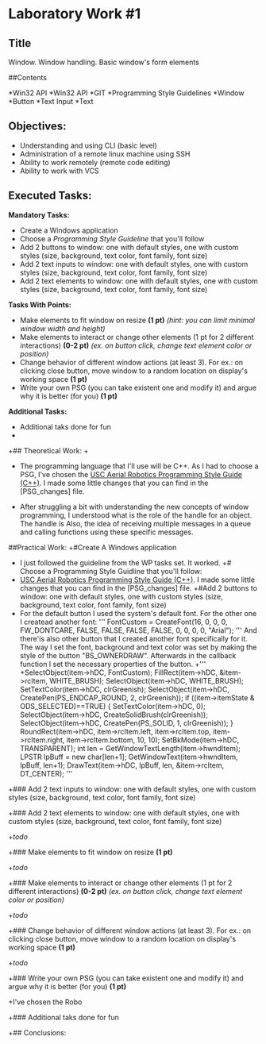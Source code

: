  # Laboratory Work #1
 ## Title
   Window. Window handling. Basic window's form elements
 
 ##Contents
 
 *Win32 API
 *Win32 API
 *GIT
 *Programming Style Guidelines
 *Window
 *Button
 *Text Input
 *Text
 
 ## Objectives:
 + Understanding and using CLI (basic level)
 + Administration of a remote linux machine using SSH
 + Ability to work remotely (remote code editing)
 + Ability to work with VCS
 
 ## Executed Tasks:
  **Mandatory Tasks:**
 +  Create a Windows application
 +  Choose a _Programming Style Guideline_ that you'll follow
 +   Add 2 buttons to window: one with default styles, one with custom styles (size, background, text color, font family, font size)
 +  Add 2 text inputs to window: one with default styles, one with custom styles (size, background, text color, font family, font size)
 +  Add 2 text elements to window: one with default styles, one with custom styles (size, background, text color, font family, font size)
 
  **Tasks With Points:**
 +  Make elements to fit window on resize **(1 pt)** _(hint: you can limit minimal window width and height)_
 +  Make elements to interact or change other elements (1 pt for 2 different interactions) **(0-2 pt)** _(ex. on button click, change text element color or position)_
 +  Change behavior of different window actions (at least 3). For ex.: on clicking close button, move window to a random location on display's working space **(1 pt)**
 +  Write your own PSG (you can take existent one and modify it) and argue why it is better (for you) **(1 pt)**
 
  **Additional Tasks:**
 + Additional taks done for fun
 +
 +## Theoretical Work:
 +
 + The programming language that I'll use will be C++. As I had to choose a PSG, I've chosen the [USC Aerial Robotics Programming Style Guide (C++)](https://github.com/uscrs-art/uscrs-art/wiki). I made some little changes that you can find in the [PSG_changes] file. 

 + After struggling a bit with understanding the new concepts of window programming, I understood what is the role of the handle for an object. The handle is Also, the idea of receiving multiple messages in a queue and calling functions using these specific messages.
 
 ##Practical Work:
 +#Create A Windows application
 + I just followed the guideline from the WP tasks set. It worked. 
 +# Choose a Programming Style Guidline that you'll follow:
 + [USC Aerial Robotics Programming Style Guide (C++)](https://github.com/uscrs-art/uscrs-art/wiki). I made some little changes that you can find in the [PSG_changes] file.
 +#Add 2 buttons to window: one with default styles, one with custom styles (size, background, text color, font family, font size)
 + For the default button I used the system's default font. For the other one I createad another font:
 '''
 FontCustom = CreateFont(16, 0, 0, 0, FW_DONTCARE, FALSE, FALSE, FALSE, FALSE,
                              0, 0, 0, 0, "Arial");
 '''
  And there'is also other button that I created another font specifically for it. The way I set the font, background and text color was set by making the style of the button "BS_OWNERDRAW". Afterwards in the callback function I set the necessary properties of the button.
 +'''
 +SelectObject(item->hDC, FontCustom);
     FillRect(item->hDC, &item->rcItem, WHITE_BRUSH);
     SelectObject(item->hDC, WHITE_BRUSH);
      SetTextColor(item->hDC, clrGreenish);
     SelectObject(item->hDC, CreatePen(PS_ENDCAP_ROUND, 2, clrGreenish));
      if ((item->itemState & ODS_SELECTED)==TRUE)
	    {
	      SetTextColor(item->hDC, 0);
	      SelectObject(item->hDC, CreateSolidBrush(clrGreenish));
	      SelectObject(item->hDC, CreatePen(PS_SOLID, 1, clrGreenish));
	     }
     RoundRect(item->hDC, item->rcItem.left, item->rcItem.top, item->rcItem.right,
                item->rcItem.bottom, 10, 10);
     SetBkMode(item->hDC, TRANSPARENT);
     int len = GetWindowTextLength(item->hwndItem);
      LPSTR lpBuff = new char[len+1];
      GetWindowText(item->hwndItem, lpBuff, len+1);
      DrawText(item->hDC, lpBuff, len, &item->rcItem, DT_CENTER);
 '''
 
 +### Add 2 text inputs to window: one with default styles, one with custom styles (size, background, text color, font family, font size)
 
 
 
 +### Add 2 text elements to window: one with default styles, one with custom styles (size, background, text color, font family, font size)
 
 +_todo_
 
 +### Make elements to fit window on resize **(1 pt)**
 
 +_todo_
 
 +### Make elements to interact or change other elements (1 pt for 2 different interactions) **(0-2 pt)** _(ex. on button click, change text element color or position)_

 +_todo_
 
 +### Change behavior of different window actions (at least 3). For ex.: on clicking close button, move window to a random location on display's working space **(1 pt)**
 
 +_todo_
 
 +### Write your own PSG (you can take existent one and modify it) and argue why it is better (for you) **(1 pt)**
 
 +I've chosen the Robo
 
 +### Additional taks done for fun
 
 
 +## Conclusions:
 